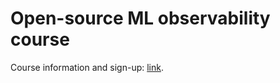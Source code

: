 # Open-source ML observability course

Course information and sign-up: [link](https://www.evidentlyai.com/ml-observability-course).
